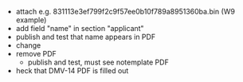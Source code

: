 - attach e.g. 831113e3ef799f2c9f57ee0b10f789a8951360ba.bin (W9 example)
- add field "name" in section "applicant"
- publish and test that name appears in PDF
- change
- remove PDF
  - publish and test, must see notemplate PDF
- heck that DMV-14 PDF is filled out